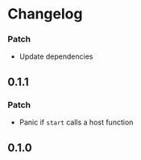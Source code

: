 # Changelog

### Patch

- Update dependencies

## 0.1.1

### Patch

- Panic if `start` calls a host function

## 0.1.0
